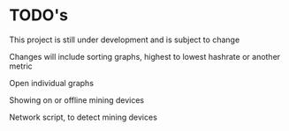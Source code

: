 # TODO's

This project is still under development and is subject to change

Changes will include sorting graphs, highest to lowest hashrate or another metric

Open individual graphs

Showing on or offline mining devices 

Network script, to detect mining devices 
